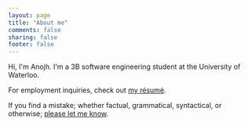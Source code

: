 ```yaml
---
layout: page
title: "About me"
comments: false
sharing: false
footer: false
---
```


Hi, I'm Anojh. I'm a 3B software engineering student at the University of Waterloo.

For employment inquiries, check out [my résumé](http://pluszero.ca/resume.pdf). 

If you find a mistake; whether factual, grammatical, syntactical, or otherwise; [please let me know](<mailto:anojhgnanachandran@gmail.com>).
